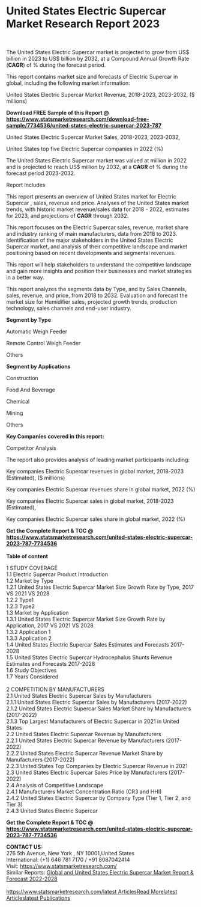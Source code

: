 <h1>United States Electric Supercar Market Research Report 2023</h1><br/><p>The United States Electric Supercar market is projected to grow from US$ billion in 2023 to US$ billion by 2032, at a Compound Annual Growth Rate (<strong>CAGR</strong>) of % during the forecast period.</p><p>This report contains market size and forecasts of Electric Supercar in global, including the following market information:</p><p>United States Electric Supercar Market Revenue, 2018-2023, 2023-2032, ($ millions)</p><p><strong>Download FREE Sample of this Report @ <a href="https://www.statsmarketresearch.com/download-free-sample/7734536/united-states-electric-supercar-2023-787">https://www.statsmarketresearch.com/download-free-sample/7734536/united-states-electric-supercar-2023-787</a></strong></p><p>United States Electric Supercar Market Sales, 2018-2023, 2023-2032,</p><p>United States top five Electric Supercar companies in 2022 (%)</p><p>The United States Electric Supercar market was valued at million in 2022 and is projected to reach US$ million by 2032, at a <strong>CAGR</strong> of % during the forecast period 2023-2032.</p><p>Report Includes</p><p>This report presents an overview of United States market for Electric Supercar , sales, revenue and price. Analyses of the United States market trends, with historic market revenue/sales data for 2018 - 2022, estimates for 2023, and projections of <strong>CAGR</strong> through 2032.</p><p>This report focuses on the Electric Supercar sales, revenue, market share and industry ranking of main manufacturers, data from 2018 to 2023. Identification of the major stakeholders in the United States Electric Supercar market, and analysis of their competitive landscape and market positioning based on recent developments and segmental revenues.</p><p>This report will help stakeholders to understand the competitive landscape and gain more insights and position their businesses and market strategies in a better way.</p><p>This report analyzes the segments data by Type, and by Sales Channels, sales, revenue, and price, from 2018 to 2032. Evaluation and forecast the market size for Humidifier sales, projected growth trends, production technology, sales channels and end-user industry.</p><p><strong>Segment by Type</strong></p><p>Automatic Weigh Feeder</p><p>Remote Control Weigh Feeder</p><p>Others</p><p><strong> Segment <strong><strong>by Applications</strong></strong></strong></p><p>Construction</p><p>Food And Beverage</p><p>Chemical</p><p>Mining</p><p>Others</p><p><strong>Key Companies covered in this report:</strong></p><p>Competitor Analysis</p><p>The report also provides analysis of leading market participants including:</p><p>Key companies Electric Supercar revenues in global market, 2018-2023 (Estimated), ($ millions)</p><p>Key companies Electric Supercar revenues share in global market, 2022 (%)</p><p>Key companies Electric Supercar sales in global market, 2018-2023 (Estimated),</p><p>Key companies Electric Supercar sales share in global market, 2022 (%)</p><div><b>Get the Complete Report & TOC @ <a href="https://www.statsmarketresearch.com/united-states-electric-supercar-2023-787-7734536">https://www.statsmarketresearch.com/united-states-electric-supercar-2023-787-7734536</a></b></div><br><b>Table of content</b><p>1 STUDY COVERAGE<br />1.1 Electric Supercar Product Introduction<br />1.2 Market by Type<br />1.2.1 United States Electric Supercar Market Size Growth Rate by Type, 2017 VS 2021 VS 2028<br />1.2.2 Type1<br />1.2.3 Type2<br />1.3 Market by Application<br />1.3.1 United States Electric Supercar Market Size Growth Rate by Application, 2017 VS 2021 VS 2028<br />1.3.2 Application 1<br />1.3.3 Application 2<br />1.4 United States Electric Supercar Sales Estimates and Forecasts 2017-2028<br />1.5 United States Electric Supercar Hydrocephalus Shunts Revenue Estimates and Forecasts 2017-2028<br />1.6 Study Objectives<br />1.7 Years Considered<br /><br />2 COMPETITION BY MANUFACTURERS<br />2.1 United States Electric Supercar Sales by Manufacturers<br />2.1.1 United States Electric Supercar Sales by Manufacturers (2017-2022)<br />2.1.2 United States Electric Supercar Sales Market Share by Manufacturers (2017-2022)<br />2.1.3 Top Largest Manufacturers of Electric Supercar in 2021 in United States<br />2.2 United States Electric Supercar Revenue by Manufacturers<br />2.2.1 United States Electric Supercar Revenue by Manufacturers (2017-2022)<br />2.2.2 United States Electric Supercar Revenue Market Share by Manufacturers (2017-2022)<br />2.2.3 United States Top Companies by Electric Supercar Revenue in 2021<br />2.3 United States Electric Supercar Sales Price by Manufacturers (2017-2022)<br />2.4 Analysis of Competitive Landscape<br />2.4.1 Manufacturers Market Concentration Ratio (CR3 and HHI)<br />2.4.2 United States Electric Supercar by Company Type (Tier 1, Tier 2, and Tier 3)<br />2.4.3 United States Electric Supercar <br><div><b>Get the Complete Report & TOC @ <a href="https://www.statsmarketresearch.com/united-states-electric-supercar-2023-787-7734536">https://www.statsmarketresearch.com/united-states-electric-supercar-2023-787-7734536</a></b></div></p> <b>CONTACT US:</b><br>276 5th Avenue, New York , NY 10001,United States<br>International: (+1) 646 781 7170 / +91 8087042414<br>Visit: <a href="https://www.statsmarketresearch.com/">https://www.statsmarketresearch.com/</a><br>Similar Reports: <a href="https://www.statsmarketresearch.com/united-states-electric-supercar-2023-787-7734536">Global and United States Electric Supercar Market Report & Forecast 2022-2028</a><br/><br/><a href="https://gyeongbokgung.com">https://www.statsmarketresearch.com/</a><a href="https://hallyeomaritime.com">latest Articles</a><a href="https://jingwansa.com">Read More</a><a href=https://nguoiviet.jp/">latest Articles</a><a href="https://www.intelmarketresearch.com/">latest Publications</a>